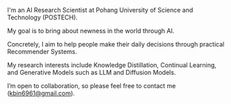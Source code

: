 I'm an AI Research Scientist at Pohang University of Science and Technology (POSTECH).

My goal is to bring about newness in the world through AI.

Concretely, I aim to help people make their daily decisions through practical Recommender Systems.

My research interests include Knowledge Distillation, Continual Learning, and Generative Models such as LLM and Diffusion Models.

I’m open to collaboration, so please feel free to contact me (kbin6961@gmail.com).
